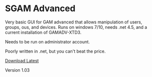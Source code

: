 # SGAM Advanced
Very basic GUI for GAM advanced that allows manipulation of users, groups, ous, and devices. Runs on windows 7/10, needs .net 4.5, and a current installation of GAMADV-XTD3.

Needs to be run on administrator account.

Poorly written in .net, but you can't beat the price.

[Download Latest](https://github.com/RecreationalGarbage/SGAM/releases/download/1.03/SGAM_1_0_3.zip)

Version 1.03

